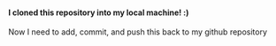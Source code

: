 #### I cloned this repository into my local machine! :) 

Now I need to add, commit, and push this back to my github repository 